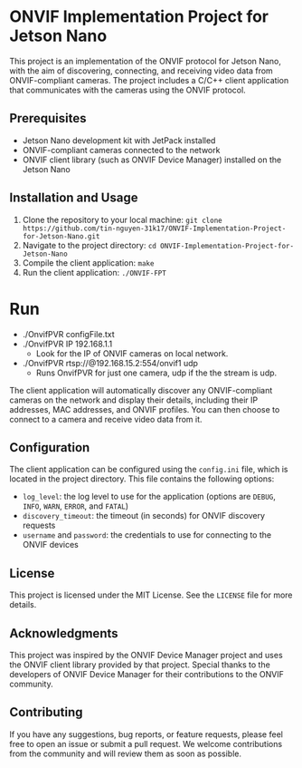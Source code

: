 # ONVIF Implementation Project for Jetson Nano

This project is an implementation of the ONVIF protocol for Jetson Nano, with the aim of discovering, connecting, and receiving video data from ONVIF-compliant cameras. The project includes a C/C++ client application that communicates with the cameras using the ONVIF protocol.

## Prerequisites

- Jetson Nano development kit with JetPack installed
- ONVIF-compliant cameras connected to the network
- ONVIF client library (such as ONVIF Device Manager) installed on the Jetson Nano

## Installation and Usage

1. Clone the repository to your local machine: `git clone https://github.com/tin-nguyen-31k17/ONVIF-Implementation-Project-for-Jetson-Nano.git`
2. Navigate to the project directory: `cd ONVIF-Implementation-Project-for-Jetson-Nano`
3. Compile the client application: `make`
4. Run the client application: `./ONVIF-FPT`

# Run
- ./OnvifPVR configFile.txt
- ./OnvifPVR IP 192.168.1.1
  - Look for the IP of ONVIF cameras on local network.
- ./OnvifPVR rtsp://@192.168.15.2:554/onvif1 udp
  - Runs OnvifPVR for just one camera, udp if the the stream is udp.

The client application will automatically discover any ONVIF-compliant cameras on the network and display their details, including their IP addresses, MAC addresses, and ONVIF profiles. You can then choose to connect to a camera and receive video data from it.

## Configuration

The client application can be configured using the `config.ini` file, which is located in the project directory. This file contains the following options:

- `log_level`: the log level to use for the application (options are `DEBUG`, `INFO`, `WARN`, `ERROR`, and `FATAL`)
- `discovery_timeout`: the timeout (in seconds) for ONVIF discovery requests
- `username` and `password`: the credentials to use for connecting to the ONVIF devices

## License

This project is licensed under the MIT License. See the `LICENSE` file for more details.

## Acknowledgments

This project was inspired by the ONVIF Device Manager project and uses the ONVIF client library provided by that project. Special thanks to the developers of ONVIF Device Manager for their contributions to the ONVIF community.

## Contributing

If you have any suggestions, bug reports, or feature requests, please feel free to open an issue or submit a pull request. We welcome contributions from the community and will review them as soon as possible.
